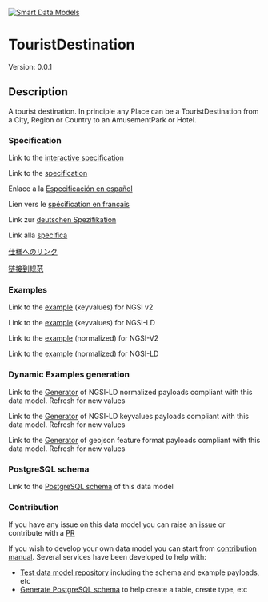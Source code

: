 [![Smart Data Models](https://smartdatamodels.org/wp-content/uploads/2022/01/SmartDataModels_logo.png "Logo")](https://smartdatamodels.org)
# TouristDestination
Version: 0.0.1

## Description 

A tourist destination. In principle any Place can be a TouristDestination from a City, Region or Country to an AmusementPark or Hotel.
### Specification

Link to the [interactive specification](https://swagger.lab.fiware.org/?url=https://smart-data-models.github.io/dataModel.TourismDestinations/TouristDestination/swagger.yaml)

Link to the [specification](https://github.com/smart-data-models/dataModel.TourismDestinations/blob/master/TouristDestination/doc/spec.md)

Enlace a la [Especificación en español](https://github.com/smart-data-models/dataModel.TourismDestinations/blob/master/TouristDestination/doc/spec_ES.md)

Lien vers le [spécification en français](https://github.com/smart-data-models/dataModel.TourismDestinations/blob/master/TouristDestination/doc/spec_FR.md)

Link zur [deutschen Spezifikation](https://github.com/smart-data-models/dataModel.TourismDestinations/blob/master/TouristDestination/doc/spec_DE.md)

Link alla [specifica](https://github.com/smart-data-models/dataModel.TourismDestinations/blob/master/TouristDestination/doc/spec_IT.md)

[仕様へのリンク](https://github.com/smart-data-models/dataModel.TourismDestinations/blob/master/TouristDestination/doc/spec_JA.md)

[链接到规范](https://github.com/smart-data-models/dataModel.TourismDestinations/blob/master/TouristDestination/doc/spec_ZH.md)
### Examples

Link to the [example](https://smart-data-models.github.io/dataModel.TourismDestinations/TouristDestination/examples/example.json) (keyvalues) for NGSI v2

Link to the [example](https://smart-data-models.github.io/dataModel.TourismDestinations/TouristDestination/examples/example.jsonld) (keyvalues) for NGSI-LD

Link to the [example](https://smart-data-models.github.io/dataModel.TourismDestinations/TouristDestination/examples/example-normalized.json) (normalized) for NGSI-V2

Link to the [example](https://smart-data-models.github.io/dataModel.TourismDestinations/TouristDestination/examples/example-normalized.jsonld) (normalized) for NGSI-LD
### Dynamic Examples generation

Link to the [Generator](https://smartdatamodels.org/extra/ngsi-ld_generator.php?schemaUrl=https://raw.githubusercontent.com/smart-data-models/dataModel.TourismDestinations/master/TouristDestination/schema.json&email=info@smartdatamodels.org) of NGSI-LD normalized payloads compliant with this data model. Refresh for new values

Link to the [Generator](https://smartdatamodels.org/extra/ngsi-ld_generator_keyvalues.php?schemaUrl=https://raw.githubusercontent.com/smart-data-models/dataModel.TourismDestinations/master/TouristDestination/schema.json&email=info@smartdatamodels.org) of NGSI-LD keyvalues payloads compliant with this data model. Refresh for new values

Link to the [Generator](https://smartdatamodels.org/extra/geojson_features_generator.php?schemaUrl=https://raw.githubusercontent.com/smart-data-models/dataModel.TourismDestinations/master/TouristDestination/schema.json&email=info@smartdatamodels.org) of geojson feature format payloads compliant with this data model. Refresh for new values
### PostgreSQL schema

Link to the [PostgreSQL schema](https://smart-data-models.github.io/dataModel.TourismDestinations/TouristDestination/schema.sql) of this data model
### Contribution

 If you have any issue on this data model you can raise an [issue](https://github.com/smart-data-models/dataModel.TourismDestinations/issues)  or contribute with a [PR](https://github.com/smart-data-models/dataModel.TourismDestinations/pulls)

 If you wish to develop your own data model you can start from [contribution manual](https://bit.ly/contribution_manual). Several services have been developed to help with: 
 - [Test data model repository](https://smartdatamodels.org/index.php/data-models-contribution-api/) including the schema and example payloads, etc
 - [Generate PostgreSQL schema](https://smartdatamodels.org/index.php/sql-service/) to help create a table, create type, etc